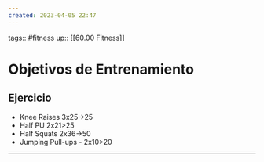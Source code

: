 ```yaml
---
created: 2023-04-05 22:47
---
```

tags:: #fitness
up:: [[60.00 Fitness]]
# Objetivos de Entrenamiento

## Ejercicio
- Knee Raises 3x25->25
- Half PU 2x21>25
- Half Squats 2x36->50
- Jumping Pull-ups - 2x10>20

___
